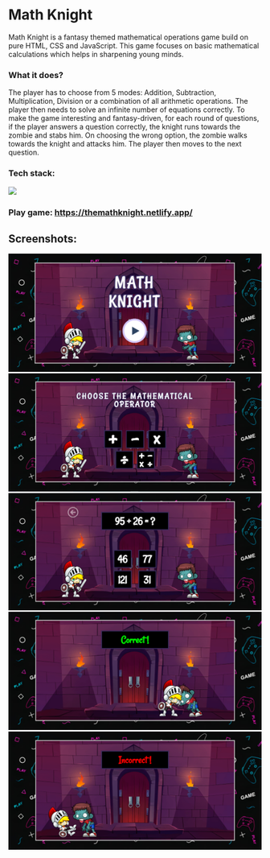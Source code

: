 # Math Knight
Math Knight is a fantasy themed mathematical operations game build on pure HTML, CSS and JavaScript. This game focuses on basic mathematical calculations which helps in sharpening young minds.<br>
### What it does?
The player has to choose from 5 modes: Addition, Subtraction, Multiplication, Division or a combination of all arithmetic operations. The player then needs to solve an infinite number of equations correctly. To make the game interesting and fantasy-driven, for each round of questions, if the player answers a question correctly, the knight runs towards the zombie and stabs him. On choosing the wrong option, the zombie walks towards the knight and attacks him. The player then moves to the next question.<br>
### Tech stack: 
<img src="https://miro.medium.com/max/5120/1*l4xICbIIYlz1OTymWCoUTw.jpeg" height="200">

### Play game: https://themathknight.netlify.app/

## Screenshots:

<img src="Images/ss1.PNG">
<img src="Images/ss2.PNG">
<img src="Images/ss3.PNG">
<img src="Images/ss4.PNG">
<img src="Images/ss5.PNG">
